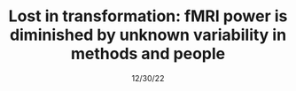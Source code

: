---
title: "Lost in transformation: fMRI power is diminished by unknown variability in methods and people"

date: 12/30/22
authors_string: Peter Bandettini
authors:
   - Peter Bandettini
author_ids:
   - peter_bandettini
journal: 'Aperture Neuro'
volume: 2.0
issue: 
pages: 
book_title: ''
publisher: ''
isbn: 
abstract: ''
project_id: education
paper_url: https://apertureneuro.org/article/81986
doi: https://doi.org/10.52294/725139d7-0b8a-49dc-a81d-ba2ca64ff6d9
data_loc: ''
code_loc: ''
file: '/assets/publications/'
file_name: ''
type: journal_article
pub_str: 'Aperture Neuro (12/3) 2'
layout: publication 
---